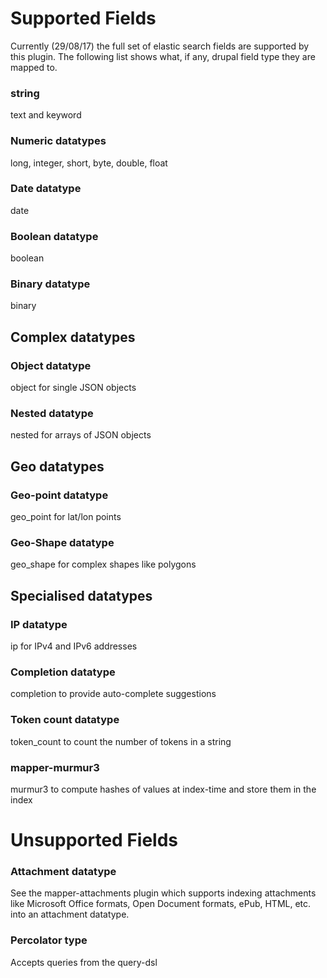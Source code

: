 # Supported Fields

Currently (29/08/17) the full set of elastic search fields are supported by this plugin. The following list shows what, if any, drupal field type they are mapped to.

### string
text and keyword
### Numeric datatypes
long, integer, short, byte, double, float
### Date datatype
date
### Boolean datatype
boolean
### Binary datatype
binary

## Complex datatypes
### Object datatype
object for single JSON objects
### Nested datatype
nested for arrays of JSON objects
## Geo datatypes
### Geo-point datatype
geo_point for lat/lon points
### Geo-Shape datatype
geo_shape for complex shapes like polygons

## Specialised datatypes
### IP datatype
ip for IPv4 and IPv6 addresses
### Completion datatype
completion to provide auto-complete suggestions
### Token count datatype
token_count to count the number of tokens in a string
### mapper-murmur3
murmur3 to compute hashes of values at index-time and store them in the index


# Unsupported Fields

### Attachment datatype
See the mapper-attachments plugin which supports indexing attachments like Microsoft Office formats, Open Document formats, ePub, HTML, etc. into an attachment datatype.
### Percolator type
Accepts queries from the query-dsl